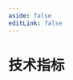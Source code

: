 ```yaml
---
aside: false
editLink: false
---
```


# 技术指标

<script setup>
import Chart from '../components/SampleChart.vue'
import { data } from '../data/sample/indicator/index.data.js'
</script>
<Chart :js="data['index.js']" :html="data['index.html']" :css="data['index.css']" title="技术指标"/>

<!--@include: @/data/sample/indicator/index.md-->

